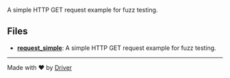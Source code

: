 <!--------------------------------------------------------------------------------->
<!-- IMPORTANT: This file is auto-generated by Driver (https://driver.ai). -------->
<!-- Manual edits may be overwritten on future commits. --------------------------->
<!--------------------------------------------------------------------------------->

A simple HTTP GET request example for fuzz testing.


## Files
- **[request_simple](request_simple.md)**: A simple HTTP GET request example for fuzz testing.

---
Made with ❤️ by [Driver](https://www.driver.ai/)